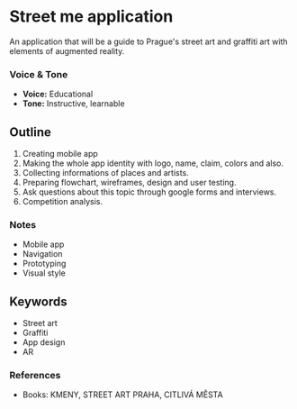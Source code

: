 # Street me application

An application that will be a guide to Prague's street art and graffiti art with elements of augmented reality.



### Voice & Tone
- **Voice:** Educational
- **Tone:** Instructive, learnable

## Outline
1. Creating mobile app
2. Making the whole app identity with logo, name, claim, colors and also.
3. Collecting informations of places and artists. 
4. Preparing flowchart, wireframes, design and user testing. 
5. Ask questions about this topic through google forms and interviews.
6. Competition analysis.

### Notes
- Mobile app
- Navigation 
- Prototyping
- Visual style

## Keywords
- Street art
- Graffiti
- App design
- AR

### References
- Books: KMENY, STREET ART PRAHA, CITLIVÁ MĚSTA
